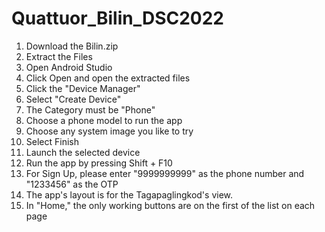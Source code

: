 # Quattuor_Bilin_DSC2022

1. Download the Bilin.zip
2. Extract the Files
3. Open Android Studio
4. Click Open and open the extracted files
5. Click the "Device Manager" 
6. Select "Create Device"
7. The Category must be "Phone"
8. Choose a phone model to run the app
9. Choose any system image you like to try
10. Select Finish
11. Launch the selected device
12. Run the app by pressing Shift + F10
13. For Sign Up, please enter "9999999999" as the phone number and "1233456" as the OTP
14. The app's layout is for the Tagapaglingkod's view.
15. In "Home," the only working buttons are on the first of the list on each page
